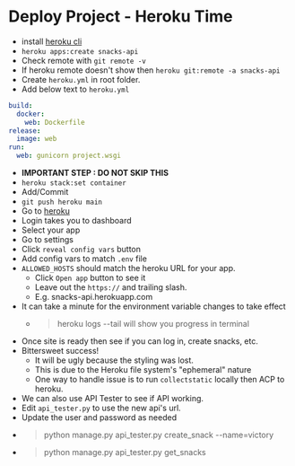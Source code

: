 # Deploy Project - Heroku Time

- install [heroku cli](https://devcenter.heroku.com/articles/heroku-cli)
- `heroku apps:create snacks-api`
- Check remote with `git remote -v`
- If heroku remote doesn't show then `heroku git:remote -a snacks-api`
- Create `heroku.yml` in root folder.
- Add below text to `heroku.yml`

```yaml
build:
  docker:
    web: Dockerfile
release:
  image: web
run:
  web: gunicorn project.wsgi
```

- **IMPORTANT STEP : DO NOT SKIP THIS**
- `heroku stack:set container`
- Add/Commit
- `git push heroku main`
- Go to [heroku](https://www.heroku.com/)
- Login takes you to dashboard
- Select your app
- Go to settings
- Click `reveal config vars` button
- Add config vars to match `.env` file
- `ALLOWED_HOSTS` should match the heroku URL for your app.
  - Click `Open app` button to see it
  - Leave out the `https://` and trailing slash.
  - E.g. snacks-api.herokuapp.com
- It can take a minute for the environment variable changes to take effect
  - > heroku logs --tail will show you progress in terminal
- Once site is ready then see if you can log in, create snacks, etc.
- Bittersweet success!
  - It will be ugly because the styling was lost.
  - This is due to the Heroku file system's "ephemeral" nature
  - One way to handle issue is to run `collectstatic` locally then ACP to heroku.
- We can also use API Tester to see if API working.
- Edit `api_tester.py` to use the new api's url.
- Update the user and password as needed
- > python manage.py api_tester.py create_snack --name=victory
- > python manage.py api_tester.py get_snacks
